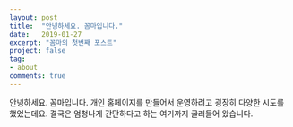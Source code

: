 ```yaml
---
layout: post
title:  "안녕하세요. 꼼마입니다."
date:   2019-01-27
excerpt: "꼼마의 첫번째 포스트"
project: false
tag:
- about
comments: true
---
```


 안녕하세요. 꼼마입니다.
 개인 홈페이지를 만들어서 운영하려고 굉장히 다양한 시도를 했었는데요.
 결국은 엄청나게 간단하다고 하는 여기까지 굴러들어 왔습니다.
